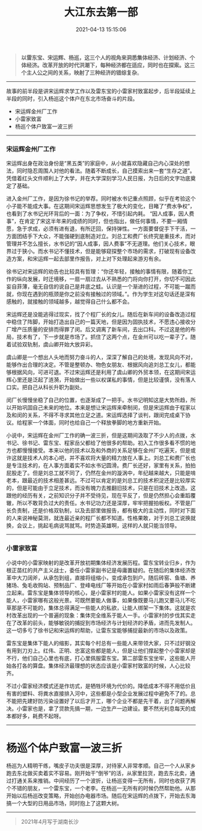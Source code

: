 ﻿---
layout: post
title: 大江东去第一部
date: 2021-04-13 15:15:06 
tag: 读书
---


> <font face="黑体">**以雷东宝、宋运辉、杨巡，这三个人的视角来洞悉集体经济、计划经济、个体经济。改革开放的时代洪潮下，每种经济都在适应，同时也在探索。这三个主人公之间的关系，映射了三种经济的错综复杂**。</font>

----------

故事的前半段是讲宋运辉求学工作以及雷东宝的小雷家村致富起步，后半段延续上半段的同时，引入杨巡这个体户在东北市场奋斗的片段。

 - 宋运辉金州厂工作
 - 小雷家致富
 - 杨巡个体户致富一波三折
 
----------
###  宋运辉金州厂工作

宋运辉出身在政治身份是“黑五类”的家庭中，从小就喜欢隐藏自己内心深处的想法，同时隐忍周围人对他的看法。随着不断成长，自己摸索出来一套“生存之道”。凭借着红头文件顺利上了大学，并在大学深刻学习人民日报，为日后的文字功底奠定了基础。


进入金州厂工作，是因为徐书记的举荐。同时被水书记重点照顾，似乎在考验这个小子能不能成大事。在这期间宋运辉思想发生了极大的变化，目睹了“费水争权”，也看到了水书记光环背后的一面：为了争权，不惜引起内耗。
“因人成事，因人费事”，在肯定了宋这半年来的成绩的同时，但也指出，做任何事情，不要一厢情愿，急于求成，必须有进有退，有所迂回，保持弹性。一方面要督促手下干活，一方面团结手下大众，不能强硬到底制造对立。刘总工和费厂长终究是重技术，而对管理并不怎么擅长，水书记的“因人成事，因人费事”不无道理。他们关心技术，眼界过于狭小。而水书记不懂技术，但是能够窥探整个市场的需求，打破现有设备改造方案，和宋运辉一起去部里作报告，对上对下处理起来游刃有余。


徐书记对宋运辉的劝告也比较具有哲理：“你还年轻，接触的事情有限，随着你工作的纵向发展，时迁境移，一扇一扇过去从不熟悉的门将向你打开，你切不可因此妄自菲薄，毫无自信的说自己是井底之蛙。认识是一个渐进的过程，不可能一蹴而就，你现在遇到的瓶颈是你之前没有接触过的领域。”。作为学生对这句话还是深有感触的，就接触的领域越多，越觉得自己什么都不会。

宋运辉还是没能逃得过现实，找了个程厂长的女儿。随后在新车间的设备改造过程中稳住了阵脚，开始打造出自己的一篇天地，但是因为固执技术，不愿违心接收分厂增产压质量的安排而得罪了闵。后又调离了新车间，去出口科。不过这是他的布局，技术有了，下一步就是市场了。抓住了这两个点，在金州可以吃一辈子了。随着试验双轨制，虞山卿开始大放异彩。


虞山卿是一个想出人头地而努力奋斗的人，深深了解自己的处境，发现风向不对，能够作出合理的决定。不管是整顿办、物色女朋友、根据风向追刘总工女儿，都能够根据风向，可进可退。不过宋运辉还是利用了虞山卿的外贸本领，在这期间宋运辉心里还是泛起了涟漪，开始做出一些以权谋私的事情，但是比较谨慎，没有落人口实。把自己从科长升职为副处。


闵厂长慢慢坐稳了自己的位置，也逐渐成了一把手。水书记明知这是大势所趋，所以开始巩固自己未来的地位。本来是想让宋运辉来牵制闵，但是宋运辉由于程家以及和闵的关系，不得不寻求其他立足之道。宋运辉选择了谈判，跟闵完成桌下协议。给程家一个体面，同时也给自己一个释放拳脚的地方重新开始。

小说中，宋运辉在金州厂工作的确一波三折，但是这期间汲取了不少人的点拨，水书记、徐书记、雷东宝、程家岳父都给了他很多的帮助。初入工作很多看不惯的地方也都慢慢接受。本来以他的技术以及和外商的关系足够在金州厂吃遍天，但是或许这就是技术人的本心吧，并不喜欢将大量的精力放在人事上。刘总工和费厂长也是专注技术的，在人事方面着实不如水书记圆滑。费厂长还好，家里有关系，拍拍屁股走了。但是刘总工就不同了，仍然在金州的漩涡中，年纪越来越大，只能是啃老本，跟最近的技术相差甚远。不过可以肯定的是刘总工的技术积淀还是比较厚实的，但是可能由于立足技术，而没有魄力去推翻旧技术，只是在旧技术上改造。这跟他的经历有关，之前知识分子并不受待见，现在平反了，但是仍然担心会重蹈覆辙，所以不敢背负过大的责任。水书记功力还是深厚，牢牢把握拍板权。不管是厂长负责制，还是价格双轨制，以及去部里做报告，都有极大的主动性，同时对下面的人来说神秘莫测，就连最近亲的程厂长都不知道。性格果敢，对于刘总工说换就换，会议上，挑起毛病说骂就骂。时势造英雄啊，这样的人就只能当领导。


----------


###  小雷家致富


小说中的小雷家映射的是改革开放初期集体经济发展历程。雷东宝转业归乡，作为根正苗红的共产主义战士，委任小雷家副书记是毋庸置疑的。在随后的集体经济改革中大刀阔斧，从承包到组，直接将组缩小，变成承包到户。随后砖窑、鱼塘、养猪场、兔毛收购站、预制品厂、登峰电线厂等开始在小雷家村如雨后春笋般不断建立起来。雷东宝是集体领导的核心，是小雷家村的能人。如果小雷家没有这样一个能人，小雷家哪有这般光景。可既然要能人做事，如果像既要马儿跑又要马儿不吃草那是不可能的，集体总得满足一些能人的私欲，让能人绑架一下集体。这就是农村改革出现的一个普遍的现象：集体完全维系于能人一手。小雷家村的步伐其实走在了改革的前头，能够敏锐的捕捉到市场经济与计划经济的矛盾，进而先发制人。这一切多亏了徐书记和宋运辉的帮助，让雷东宝能够捕捉最新的市场以及政策。

雷东宝是集体下能人的缩影，其实每个村总有一些能人来带领大家，只不过好钢没有用到刀刃上。红伟、正明、忠富这些都是能人，但是让他们撑起整个小雷家却是不行，他们自己心里也有底，打心里佩服雷东宝。第二部雷东宝坐牢，这些能人开始各打各的算盘。集体经济最理想的状态应该是小雷家村致富的时候，人心比较齐。

不过小雷家经济模式还是作坊式，是牺牲环境为代价的。降低成本不得不用低价且有害的塑料、将粪水直接排入河中，这些都是小型企业发展过程中避免不了的。总不能把先建好防污染设置好了以后才开工，哪个企业不都是先干着，出了问题再解决。小雷家也是，拿了贷款先搞一期，一边生产一边建设。要不然光利息每天的成本都好多，耗费不起呀。


----------


# 杨巡个体户致富一波三折
杨巡为人精明干练，嘴皮子功夫很是深厚，对待家人非常孝顺。自己一个人从家乡跑去东北做买卖着实不容易。刚开始干“倒爷”的活，从家里拉货，跑去东北卖，通过打通关系来推销。中间经历了一个波折，让杨巡变得一无所有，同时也收获了两个不错的朋友，一个雷东宝，一个老李。在杨巡一无所有的时候仍然帮助他。从那开始以后杨巡改变策略，开始创办电器市场。随后在宋运辉的点拨下，开始去东海搞一个大型的日用品市场，同时抱上了这颗大树。

----------

> 2021年4月写于湖南长沙



